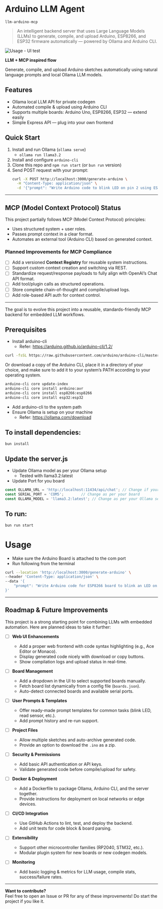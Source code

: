 # Arduino LLM Agent
```llm-arduino-mcp```

> An intelligent backend server that uses Large Language Models (LLMs) to generate, compile, and upload Arduino, ESP8266, and ESP32 firmware automatically — powered by Ollama and Arduino CLI.

![Usage - UI test](assets/usage1.png "Usage - UI test")

**LLM + MCP inspired flow**

Generate, compile, and upload Arduino sketches automatically using natural language prompts and local Ollama LLM models.

## Features

- Ollama local LLM API for private codegen
- Automated compile & upload using Arduino CLI
- Supports multiple boards: Arduino Uno, ESP8266, ESP32 — extend easily
- Simple Express API — plug into your own frontend


## Quick Start
1. Install and run Ollama (`ollama serve`)
   - ```ollama run llama3.2```
2. Install and configure `arduino-cli`
3. Clone this repo and `npm run start` (or `bun run` version)
4. Send POST request with your prompt:
   ```bash
   curl -X POST http://localhost:3000/generate-arduino \
     -H "Content-Type: application/json" \
     -d '{"prompt": "Write Arduino code to blink LED on pin 2 using ESP32."}'

---

## MCP (Model Context Protocol) Status

This project partially follows MCP (Model Context Protocol) principles:
- Uses structured system + user roles.
- Passes prompt context in a clear format.
- Automates an external tool (Arduino CLI) based on generated context.

### Planned Improvements for MCP Compliance

- [ ] Add a versioned **Context Registry** for reusable system instructions.
- [ ] Support custom context creation and switching via REST.
- [ ] Standardize request/response payloads to fully align with OpenAI’s Chat API format.
- [ ] Add tool/plugin calls as structured operations.
- [ ] Store complete chain-of-thought and compile/upload logs.
- [ ] Add role-based API auth for context control.

---

The goal is to evolve this project into a reusable, standards-friendly MCP backend for embedded LLM workflows.


## Prerequisites

- Install arduino-cli
  - Refer: https://arduino.github.io/arduino-cli/1.2/


```bash
curl -fsSL https://raw.githubusercontent.com/arduino/arduino-cli/master/install.sh | sh
```
Or download a copy of the Arduino CLI, place it in a directory of your choice, and make sure to add it to your system’s PATH according to your operating system.


```bash
arduino-cli core update-index
arduino-cli core install arduino:avr
arduino-cli core install esp8266:esp8266
arduino-cli core install esp32:esp32
```

  - Add arduino-cli to the system path
- Ensure Ollama is setup on your machine
  - Refer: https://ollama.com/download


## To install dependencies:

```bash
bun install
```

## Update the server.js

- Update Ollama model as per your Ollama setup
  - Tested with llama3.2:latest
- Update Port for you board
```typescript
const OLLAMA_URL = 'http://localhost:11434/api/chat'; // Change if your Ollama server is running on a different port
const SERIAL_PORT = 'COM5';        // Change as per your board
const OLLAMA_MODEL = 'llama3.2:latest'; // Change as per your Ollama setup
```

## To run:

```bash
bun run start
```

# Usage
- Make sure the Arduino Board is attached to the com port
- Run following from the terminal

```bash
curl --location 'http://localhost:3000/generate-arduino' \
--header 'Content-Type: application/json' \
--data '{
    "prompt": "Write Arduino code for ESP8266 board to blink an LED on pin LED_BUILTIN every 3 seconds. Do not include any libraries."
}'

```

---

## Roadmap & Future Improvements

This project is a strong starting point for combining LLMs with embedded automation. Here are planned ideas to take it further:

- [ ] **Web UI Enhancements**
  - Add a proper web frontend with code syntax highlighting (e.g., Ace Editor or Monaco).
  - Display generated code nicely with download or copy buttons.
  - Show compilation logs and upload status in real-time.

- [ ] **Board Management**
  - Add a dropdown in the UI to select supported boards manually.
  - Fetch board list dynamically from a config file (`boards.json`).
  - Auto-detect connected boards and available serial ports.

- [ ] **User Prompts & Templates**
  - Offer ready-made prompt templates for common tasks (blink LED, read sensor, etc.).
  - Add prompt history and re-run support.

- [ ] **Project Files**
  - Allow multiple sketches and auto-archive generated code.
  - Provide an option to download the `.ino` as a zip.

- [ ] **Security & Permissions**
  - Add basic API authentication or API keys.
  - Validate generated code before compile/upload for safety.

- [ ] **Docker & Deployment**
  - Add a Dockerfile to package Ollama, Arduino CLI, and the server together.
  - Provide instructions for deployment on local networks or edge devices.

- [ ] **CI/CD Integration**
  - Use GitHub Actions to lint, test, and deploy the backend.
  - Add unit tests for code block & board parsing.

- [ ] **Extensibility**
  - Support other microcontroller families (RP2040, STM32, etc.).
  - Modular plugin system for new boards or new codegen models.

- [ ] **Monitoring**
  - Add basic logging & metrics for LLM usage, compile stats, success/failure rates.

---

**Want to contribute?**  
Feel free to open an Issue or PR for any of these improvements! Do start the project if you like it.
